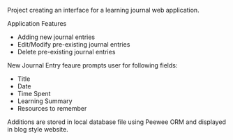 Project creating an interface for a learning journal web application. 

Application Features 
* Adding new journal entries
* Edit/Modify pre-existing journal entries
* Delete pre-existing journal entries 

New Journal Entry feaure prompts user for following fields: 
* Title
* Date
* Time Spent
* Learning Summary
* Resources to remember

Additions are stored in local database file using Peewee ORM and displayed in blog style website.
